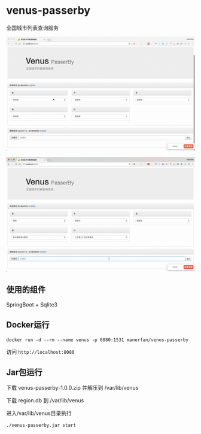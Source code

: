 # venus-passerby

全国城市列表查询服务

![级联](docs/级联.gif)

![查询](docs/查询.gif)

## 使用的组件

SpringBoot + Sqlite3

## Docker运行

```
docker run -d --rm --name venus -p 8080:1531 manerfan/venus-passerby
```

访问 `http://localhost:8080`

## Jar包运行

下载 venus-passerby-1.0.0.zip 并解压到 /var/lib/venus

下载 region.db 到 /var/lib/venus

进入/var/lib/venus目录执行

```
./venus-passerby.jar start
```

